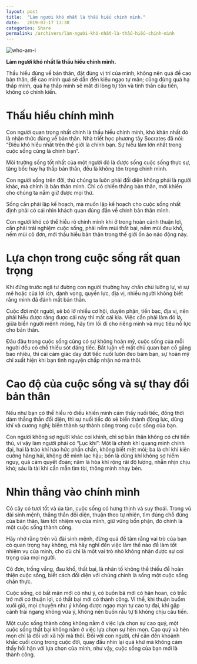 ```yaml
---
layout: post
title:  "Làm người khó nhất là thấu hiểu chính mình."
date:   2019-07-17 13:30
categories: Share
permalink: /archivers/làm-người-khó-nhất-là-thấu-hiểu-chính-mình
---
```


![who-am-i](../../images/4.png)

**Làm người khó nhất là thấu hiểu chính mình.**


Thấu hiểu đúng về bản thân, đặt đúng vị trí của mình, không nên quá đề cao bản thân, đề cao mình quá sẽ dẫn đến kiêu ngạo tự mãn; cũng đừng quá hạ thấp mình, quá hạ thấp mình sẽ mất đi lòng tự tôn và tinh thần cầu tiến, không có chính kiến.

# Thấu hiểu chính mình

Con người quan trọng nhất chính là thấu hiểu chính mình, khó khăn nhất đó là nhận thức đúng về bản thân. Nhà triết học phương tây Socrates đã nói: “Điều khó hiểu nhất trên thế giới là chính bạn. Sự hiểu lầm lớn nhất trong cuộc sống cũng là chính bạn”.

Môi trường sống tốt nhất của một người đó là được sống cuộc sống thực sự, tâng bốc hay hạ thấp bản thân, đều là không tôn trọng chính mình.

Con người sống trên đời, thứ chúng ta luôn phải đối diện không phải là người khác, mà chính là bản thân mình. Chỉ có chiến thắng bản thân, mới khiến cho chúng ta nắm giữ được mọi thứ.

Sống cần phải lập kế hoạch, mà muốn lập kế hoạch cho cuộc sống nhất định phải có cái nhìn khách quan đúng đắn về chính bản thân mình.

Con người khó có thể hiểu rõ chính mình khi ở trong hoàn cảnh thuận lợi, cần phải trải nghiệm cuộc sống, phải nếm mùi thất bại, nếm mùi đau khổ, nếm mùi cô đơn, mới thấu hiểu bản thân trong thế giới ồn ào náo động này.

# Lựa chọn trong cuộc sống rất quan trọng

Khi đứng trước ngã tư đường con người thường hay chần chừ lưỡng lự, vì sự mê hoặc của lợi ích, danh vọng, quyền lực, địa vị, nhiều người không biết rằng mình đã đánh mất bản thân.

Cuộc đời một người, sẽ bỏ lỡ nhiều cơ hội, duyên phận, tiền bạc, địa vị, nên phải hiểu được rằng được cái này thì mất cái kia. Việc cần phải làm đó là, giữa biển người mênh mông, hãy tìm lối đi cho riêng mình và mục tiêu nỗ lực cho bản thân.

Đâu đâu trong cuộc sống cũng có sự không hoàn mỹ, cuộc sống của mỗi người đều có chỗ thiếu sót đáng tiếc. Bất luận về mặt chủ quan bạn cố gắng bao nhiêu, thì cái cảm giác day dứt tiếc nuối luôn đeo bám bạn, sự hoàn mỹ chỉ xuất hiện khi bạn tình nguyện chấp nhận nó mà thôi.

# Cao độ của cuộc sống và sự thay đổi bản thân

Nếu như bạn có thể hiểu rõ điều khiến mình cảm thấy nuối tiếc, đồng thời dám thẳng thắn đối diện, thì sự nuối tiếc đó sẽ biến thành động lực, dũng khí và cương nghị; biến thành sự thành công trong cuộc sống của bạn.

Con người không sợ người khác coi khinh, chỉ sợ bản thân không có chí tiến thủ, vì vậy làm người phải có “Lục khí”: Một là chính khí quang minh chính đại, hai là trào khí háo hức phấn chấn, không biết mệt mỏi; ba là chí khí kiên cường hăng hái, không để mình lạc hậu; bốn là dũng khí không sợ hiểm nguy, quả cảm quyết đoán; năm là hòa khí rộng rãi độ lượng, nhẫn nhịn chịu khó; sáu là tài khí cần mẫn tìm tòi, thông minh nhạy bén.

# Nhìn thẳng vào chính mình

Cỏ cây có tươi tốt và úa tàn, cuộc sống có hưng thịnh và suy thoái. Trong vũ đài sinh mệnh, thẳng thắn đối diện, thuận theo tự nhiên, tìm đúng chỗ đứng của bản thân, làm tốt nhiệm vụ của mình, giữ vững bổn phận, đó chính là một cuộc sống thành công.

Hãy nhớ rằng trên vũ đài sinh mệnh, đừng quá để tâm rằng vai trò của bạn có quan trọng hay không, mà hãy nghĩ đến việc làm thế nào để làm tốt nhiệm vụ của mình, cho dù chỉ là một vai trò nhỏ không nhận được sự coi trọng của mọi người.

Cô đơn, trống vắng, đau khổ, thất bại, là nhân tố không thể thiếu để hoàn thiện cuộc sống, biết cách đối diện với chúng chính là sống một cuộc sống chân thực.

Cuộc sống, có bất mãn mới có như ý, có buồn bã mới có hân hoan, có trắc trở mới có thuận lợi, có thất bại mới có thành công. Vì thế, khi thuận buồm xuôi gió, mọi chuyện như ý không được ngạo mạn tự cao tự đại, khi gặp cảnh trái ngang không vừa ý, không nên buồn rầu tự ti không chịu cầu tiến.

Một cuộc sống thành công không nằm ở việc lựa chọn sự cao quý, một cuộc sống thất bại không nằm ở việc lựa chọn sự hèn mọn. Cao quý và hèn mọn chỉ là đối với xã hội mà thôi. Đối với con người, chỉ cần đến khoảnh khắc cuối cùng trong cuộc đời, quay đầu nhìn lại quá khứ mà không cảm thấy hối hận với lựa chọn của mình, như vậy, cuộc sống của bạn mới là thành công.